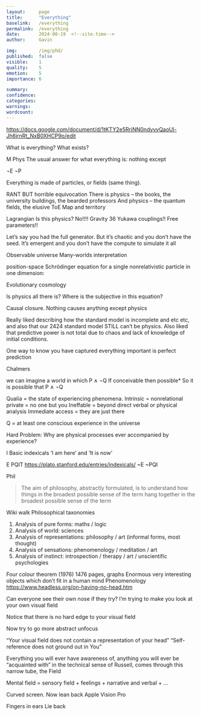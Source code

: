 ```yaml
---
layout:     page
title:      "Everything"
baselink:   /everything
permalink:  /everything
date:       2024-08-19  <!--site.time-->
author:     Gavin

img:        /img/phd/
published:  false
visible:    1
quality:    5
emotion:    5
importance: 6

summary:    
confidence: 
categories: 
warnings:   
wordcount:      
---
```


https://docs.google.com/document/d/1tKTY2e5RrjNN0ndyvyQaoUl-Jh6jrnRt_NxB0XHCP9o/edit


What is everything? What exists?

M
Phys
The usual answer for what everything is: nothing except 

¬E ¬P

Everything is made of particles, or fields (same thing).

RANT
	BUT horrible equivocation
	There is physics – the books, the university buildings, the bearded professors
	And physics – the quantum fields, the elusive ToE
	Map and territory

Lagrangian
	Is this physics?
	No!!!!
	Gravity
	36 Yukawa couplings!! Free parameters!!

Let’s say you had the full generator. 
But it’s chaotic and you don’t have the seed. 
It’s emergent and you don’t have the compute to simulate it all

Observable universe
Many-worlds interpretation

position-space Schrödinger equation for a single nonrelativistic particle in one dimension:


Evolutionary cosmology


Is physics all there is?
Where is the subjective in this equation?

Causal closure. Nothing causes anything except physics

Really liked describing how the standard model is incomplete and etc etc, and also that our 2424 standard model STILL can’t be physics.
Also liked that predictive power is not total due to chaos and lack of knowledge of initial conditions.

One way to know you have captured everything important is perfect prediction




Chalmers

we can imagine a world in which P ∧ ¬Q
If conceivable then possible*
So it is possible that P ∧ ¬Q


Qualia = the state of experiencing phenomena. 
	Intrinsic = nonrelational
private = no one but you
Ineffable = beyond direct verbal or physical analysis
Immediate access = they are just there

Q = at least one conscious experience in the universe

Hard Problem: Why are physical processes ever accompanied by experience?

I
	Basic indexicals
‘I am here’ and ‘It is now’


E PQIT
	https://plato.stanford.edu/entries/indexicals/ 
	~E ~PQI



Phil

> The aim of philosophy, abstractly formulated, is to understand how things in the broadest possible sense of the term hang together in the broadest possible sense of the term 


Wiki walk
Philosophical taxonomies

1. Analysis of pure forms: maths / logic
2. Analysis of world: sciences
3. Analysis of representations: philosophy / art
(informal forms, most thought)
4. Analysis of sensations: phenomenology / meditation / art
5. Analysis of instinct: introspection / therapy / art / unscientific psychologies






Four colour theorem (1976)
	1476 pages, graphs
	Enormous very interesting objects which don’t fit in a human mind
Phenomenology
https://www.headless.org/on-having-no-head.htm 

Can everyone see their own nose if they try?
I’m trying to make you look at your own visual field

Notice that there is no hard edge to your visual field

Now try to go more abstract
unfocus

“Your visual field does not contain a representation of your head”
“Self-reference does not ground out in You”


Everything you will ever have awareness of, anything you will ever be “acquainted with” in the technical sense of Russell, comes through this narrow tube, the Field

Mental field = sensory field + feelings + narrative and verbal + …

Curved screen. Now lean back
Apple Vision Pro

Fingers in ears
Lie back

